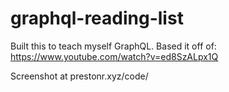 # graphql-reading-list

Built this to teach myself GraphQL. Based it off of: https://www.youtube.com/watch?v=ed8SzALpx1Q

Screenshot at prestonr.xyz/code/
